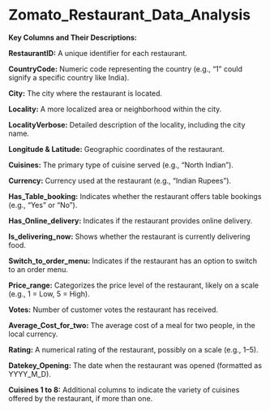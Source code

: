 # Zomato_Restaurant_Data_Analysis

**Key Columns and Their Descriptions:**

**RestaurantID:** A unique identifier for each restaurant.

**CountryCode:** Numeric code representing the country (e.g., “1” could signify a specific country like India).

**City:** The city where the restaurant is located.

**Locality:** A more localized area or neighborhood within the city.

**LocalityVerbose:** Detailed description of the locality, including the city name.

**Longitude & Latitude:** Geographic coordinates of the restaurant.

**Cuisines:** The primary type of cuisine served (e.g., “North Indian”).

**Currency:** Currency used at the restaurant (e.g., “Indian Rupees”).

**Has_Table_booking:** Indicates whether the restaurant offers table bookings (e.g., “Yes” or “No”).

**Has_Online_delivery:** Indicates if the restaurant provides online delivery.

**Is_delivering_now:** Shows whether the restaurant is currently delivering food.

**Switch_to_order_menu:** Indicates if the restaurant has an option to switch to an order menu.

**Price_range:** Categorizes the price level of the restaurant, likely on a scale (e.g., 1 = Low, 5 = High).

**Votes:** Number of customer votes the restaurant has received.

**Average_Cost_for_two:** The average cost of a meal for two people, in the local currency.

**Rating:** A numerical rating of the restaurant, possibly on a scale (e.g., 1–5).

**Datekey_Opening:** The date when the restaurant was opened (formatted as YYYY_M_D).

**Cuisines 1 to 8:** Additional columns to indicate the variety of cuisines offered by the restaurant, if more than one.
